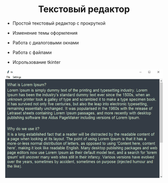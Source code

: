 <h1 align="center">Текстовый редактор</h1>


- Простой текстовый редактор с прокруткой

- Изменение темы оформления

- Работа с диалоговыми окнами
- Работа с файлами 
- Исрользование tkinter

</p>


<p align="center"> 

<img src="https://github.com/daner07/practice_python/blob/master/notepad/notepad.gif?raw=true" />



</p>

